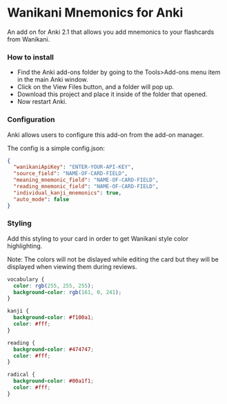 # Wanikani Mnemonics for Anki

An add on for Anki 2.1 that allows you add mnemonics to your flashcards from Wanikani.

### How to install

- Find the Anki add-ons folder by going to the Tools>Add-ons menu item in the main Anki window.
- Click on the View Files button, and a folder will pop up.
- Download this project and place it inside of the folder that opened.
- Now restart Anki.

### Configuration

Anki allows users to configure this add-on from the add-on manager.

The config is a simple config.json:

```json
{
  "wanikaniApiKey": "ENTER-YOUR-API-KEY",
  "source_field": "NAME-OF-CARD-FIELD",
  "meaning_mnemonic_field": "NAME-OF-CARD-FIELD",
  "reading_mnemonic_field": "NAME-OF-CARD-FIELD",
  "individual_kanji_mnemonics": true,
  "auto_mode": false
}
```

### Styling

Add this styling to your card in order to get Wanikani style color highlighting.

Note: The colors will not be dislayed while editing the card but they will be displayed when viewing them during reviews.

```css
vocabulary {
  color: rgb(255, 255, 255);
  background-color: rgb(161, 0, 241);
}

kanji {
  background-color: #f100a1;
  color: #fff;
}

reading {
  background-color: #474747;
  color: #fff;
}

radical {
  background-color: #00a1f1;
  color: #fff;
}
```
